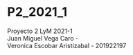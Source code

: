 # P2_2021_1
Proyecto 2 LyM 2021-1 <br />
Juan Miguel Vega Caro -          <br />
Veronica Escobar Aristizabal - 201922197<br />
